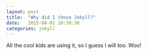 ```yaml
---
layout: post
title:  "Why did I chose Jekyll?"
date:   2015-08-01 10:30:30
categories: jekyll
---
```


All the cool kids are using it, so I guess I will too.  Woo!